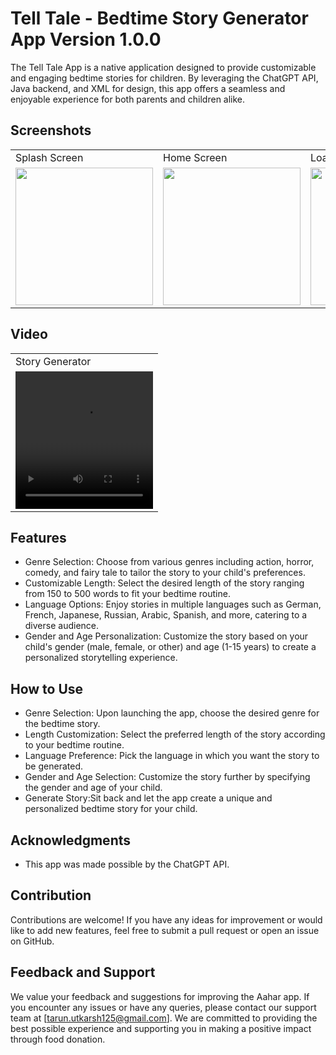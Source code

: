# Tell Tale - Bedtime Story Generator App Version 1.0.0

The Tell Tale App is a native application designed to provide customizable and engaging bedtime stories for children. By leveraging the ChatGPT API, Java backend, and XML for design, this app offers a seamless and enjoyable experience for both parents and children alike.

## Screenshots

<p align="center" float="left">
<table>
  <tr>
    <td>Splash Screen</td>
    <td>Home Screen</td>
    <td>Loading Screen</td>
    <td>Generated Story Screen</td>
  </tr>
  <tr>
    <td><img src="https://github.com/TarunSingh2002/Tell-tale/assets/133011792/8a565692-05df-48d8-acf9-4132bc73977a" width="220"></td>
    <td><img src="https://github.com/TarunSingh2002/Tell-tale/assets/133011792/5206225c-b5e7-4bc3-ab33-2777798eff11" width="220"></td>
    <td><img src="https://github.com/TarunSingh2002/Tell-tale/assets/133011792/a7650835-5ffe-4ea6-9b91-8d6a92634f5b" width="220"></td>
    <td><img src="https://github.com/TarunSingh2002/Tell-tale/assets/133011792/22e5faf1-3a19-418f-9fe5-ac35247612c3" width="220"></td>
  </tr>
 </table>
 </p>

## Video 

<p align="center" float="left">
<table>
  <tr>
    <td>Story Generator</td>
  </tr>
  <tr>
    <td><video src="https://github.com/TarunSingh2002/Tell-tale/assets/133011792/94308200-3fc2-4739-8b6d-8e5c437678cf"  width="220" height="220"></video></td>
  </tr>
 </table>
 </p>


## Features

- Genre Selection: Choose from various genres including action, horror, comedy, and fairy tale to tailor the story to your child's preferences.
- Customizable Length: Select the desired length of the story ranging from 150 to 500 words to fit your bedtime routine.
- Language Options: Enjoy stories in multiple languages such as German, French, Japanese, Russian, Arabic, Spanish, and more, catering to a diverse audience.
- Gender and Age Personalization: Customize the story based on your child's gender (male, female, or other) and age (1-15 years) to create a personalized storytelling experience.

## How to Use

- Genre Selection: Upon launching the app, choose the desired genre for the bedtime story.
- Length Customization: Select the preferred length of the story according to your bedtime routine.
- Language Preference: Pick the language in which you want the story to be generated.
- Gender and Age Selection: Customize the story further by specifying the gender and age of your child.
- Generate Story:Sit back and let the app create a unique and personalized bedtime story for your child.

## Acknowledgments

- This app was made possible by the ChatGPT API.

## Contribution

Contributions are welcome! If you have any ideas for improvement or would like to add new features, feel free to submit a pull request or open an issue on GitHub.

## Feedback and Support

We value your feedback and suggestions for improving the Aahar app. If you encounter any issues or have any queries, please contact our support team at [tarun.utkarsh125@gmail.com]. We are committed to providing the best possible experience and supporting you in making a positive impact through food donation.





















































































